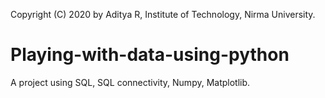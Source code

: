 Copyright (C) 2020 by Aditya R, Institute of Technology, Nirma University.

# Playing-with-data-using-python
A project using SQL, SQL connectivity, Numpy, Matplotlib. 
